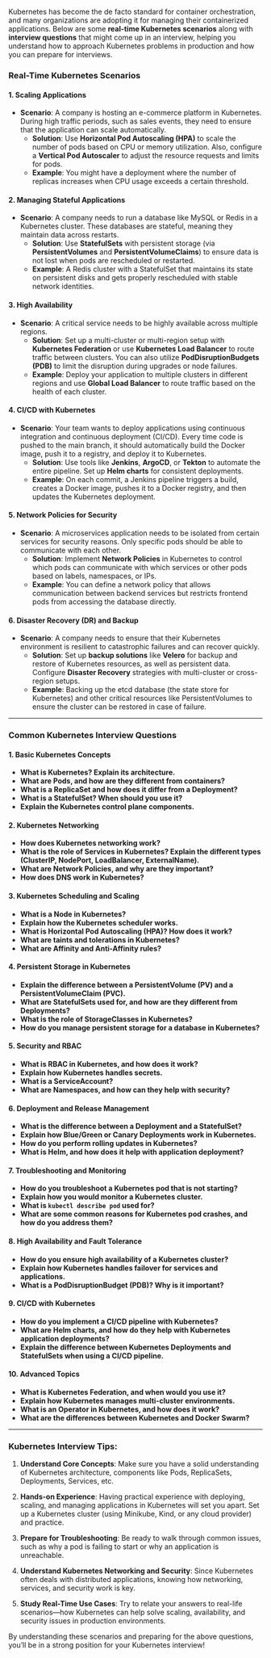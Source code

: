 Kubernetes has become the de facto standard for container orchestration, and many organizations are adopting it for managing their containerized applications. Below are some **real-time Kubernetes scenarios** along with **interview questions** that might come up in an interview, helping you understand how to approach Kubernetes problems in production and how you can prepare for interviews.

### **Real-Time Kubernetes Scenarios**

#### 1. **Scaling Applications**
   - **Scenario**: A company is hosting an e-commerce platform in Kubernetes. During high traffic periods, such as sales events, they need to ensure that the application can scale automatically.
     - **Solution**: Use **Horizontal Pod Autoscaling (HPA)** to scale the number of pods based on CPU or memory utilization. Also, configure a **Vertical Pod Autoscaler** to adjust the resource requests and limits for pods.
     - **Example**: You might have a deployment where the number of replicas increases when CPU usage exceeds a certain threshold.

#### 2. **Managing Stateful Applications**
   - **Scenario**: A company needs to run a database like MySQL or Redis in a Kubernetes cluster. These databases are stateful, meaning they maintain data across restarts.
     - **Solution**: Use **StatefulSets** with persistent storage (via **PersistentVolumes** and **PersistentVolumeClaims**) to ensure data is not lost when pods are rescheduled or restarted.
     - **Example**: A Redis cluster with a StatefulSet that maintains its state on persistent disks and gets properly rescheduled with stable network identities.

#### 3. **High Availability**
   - **Scenario**: A critical service needs to be highly available across multiple regions.
     - **Solution**: Set up a multi-cluster or multi-region setup with **Kubernetes Federation** or use **Kubernetes Load Balancer** to route traffic between clusters. You can also utilize **PodDisruptionBudgets (PDB)** to limit the disruption during upgrades or node failures.
     - **Example**: Deploy your application to multiple clusters in different regions and use **Global Load Balancer** to route traffic based on the health of each cluster.

#### 4. **CI/CD with Kubernetes**
   - **Scenario**: Your team wants to deploy applications using continuous integration and continuous deployment (CI/CD). Every time code is pushed to the main branch, it should automatically build the Docker image, push it to a registry, and deploy it to Kubernetes.
     - **Solution**: Use tools like **Jenkins**, **ArgoCD**, or **Tekton** to automate the entire pipeline. Set up **Helm charts** for consistent deployments.
     - **Example**: On each commit, a Jenkins pipeline triggers a build, creates a Docker image, pushes it to a Docker registry, and then updates the Kubernetes deployment.

#### 5. **Network Policies for Security**
   - **Scenario**: A microservices application needs to be isolated from certain services for security reasons. Only specific pods should be able to communicate with each other.
     - **Solution**: Implement **Network Policies** in Kubernetes to control which pods can communicate with which services or other pods based on labels, namespaces, or IPs.
     - **Example**: You can define a network policy that allows communication between backend services but restricts frontend pods from accessing the database directly.

#### 6. **Disaster Recovery (DR) and Backup**
   - **Scenario**: A company needs to ensure that their Kubernetes environment is resilient to catastrophic failures and can recover quickly.
     - **Solution**: Set up **backup solutions** like **Velero** for backup and restore of Kubernetes resources, as well as persistent data. Configure **Disaster Recovery** strategies with multi-cluster or cross-region setups.
     - **Example**: Backing up the etcd database (the state store for Kubernetes) and other critical resources like PersistentVolumes to ensure the cluster can be restored in case of failure.

---

### **Common Kubernetes Interview Questions**

#### 1. **Basic Kubernetes Concepts**
   - **What is Kubernetes? Explain its architecture.**
   - **What are Pods, and how are they different from containers?**
   - **What is a ReplicaSet and how does it differ from a Deployment?**
   - **What is a StatefulSet? When should you use it?**
   - **Explain the Kubernetes control plane components.**

#### 2. **Kubernetes Networking**
   - **How does Kubernetes networking work?**
   - **What is the role of Services in Kubernetes? Explain the different types (ClusterIP, NodePort, LoadBalancer, ExternalName).**
   - **What are Network Policies, and why are they important?**
   - **How does DNS work in Kubernetes?**

#### 3. **Kubernetes Scheduling and Scaling**
   - **What is a Node in Kubernetes?**
   - **Explain how the Kubernetes scheduler works.**
   - **What is Horizontal Pod Autoscaling (HPA)? How does it work?**
   - **What are taints and tolerations in Kubernetes?**
   - **What are Affinity and Anti-Affinity rules?**

#### 4. **Persistent Storage in Kubernetes**
   - **Explain the difference between a PersistentVolume (PV) and a PersistentVolumeClaim (PVC).**
   - **What are StatefulSets used for, and how are they different from Deployments?**
   - **What is the role of StorageClasses in Kubernetes?**
   - **How do you manage persistent storage for a database in Kubernetes?**

#### 5. **Security and RBAC**
   - **What is RBAC in Kubernetes, and how does it work?**
   - **Explain how Kubernetes handles secrets.**
   - **What is a ServiceAccount?**
   - **What are Namespaces, and how can they help with security?**

#### 6. **Deployment and Release Management**
   - **What is the difference between a Deployment and a StatefulSet?**
   - **Explain how Blue/Green or Canary Deployments work in Kubernetes.**
   - **How do you perform rolling updates in Kubernetes?**
   - **What is Helm, and how does it help with application deployment?**

#### 7. **Troubleshooting and Monitoring**
   - **How do you troubleshoot a Kubernetes pod that is not starting?**
   - **Explain how you would monitor a Kubernetes cluster.**
   - **What is `kubectl describe pod` used for?**
   - **What are some common reasons for Kubernetes pod crashes, and how do you address them?**

#### 8. **High Availability and Fault Tolerance**
   - **How do you ensure high availability of a Kubernetes cluster?**
   - **Explain how Kubernetes handles failover for services and applications.**
   - **What is a PodDisruptionBudget (PDB)? Why is it important?**

#### 9. **CI/CD with Kubernetes**
   - **How do you implement a CI/CD pipeline with Kubernetes?**
   - **What are Helm charts, and how do they help with Kubernetes application deployments?**
   - **Explain the difference between Kubernetes Deployments and StatefulSets when using a CI/CD pipeline.**

#### 10. **Advanced Topics**
   - **What is Kubernetes Federation, and when would you use it?**
   - **Explain how Kubernetes manages multi-cluster environments.**
   - **What is an Operator in Kubernetes, and how does it work?**
   - **What are the differences between Kubernetes and Docker Swarm?**

---

### **Kubernetes Interview Tips:**

1. **Understand Core Concepts**: Make sure you have a solid understanding of Kubernetes architecture, components like Pods, ReplicaSets, Deployments, Services, etc.
   
2. **Hands-on Experience**: Having practical experience with deploying, scaling, and managing applications in Kubernetes will set you apart. Set up a Kubernetes cluster (using Minikube, Kind, or any cloud provider) and practice.
   
3. **Prepare for Troubleshooting**: Be ready to walk through common issues, such as why a pod is failing to start or why an application is unreachable.

4. **Understand Kubernetes Networking and Security**: Since Kubernetes often deals with distributed applications, knowing how networking, services, and security work is key.

5. **Study Real-Time Use Cases**: Try to relate your answers to real-life scenarios—how Kubernetes can help solve scaling, availability, and security issues in production environments.

By understanding these scenarios and preparing for the above questions, you’ll be in a strong position for your Kubernetes interview!
